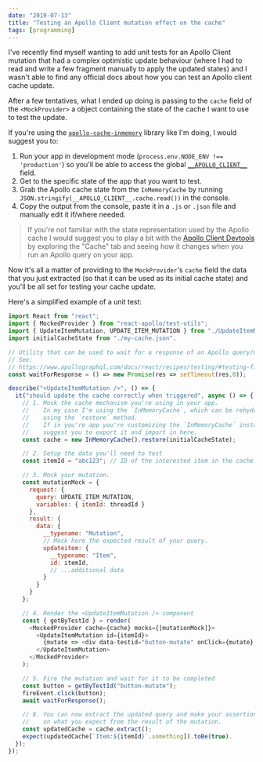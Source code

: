 ```yaml
---
date: "2019-07-13"
title: "Testing an Apollo Client mutation effect on the cache"
tags: [programming]
---
```


I've recently find myself wanting to add unit tests for an Apollo Client mutation that had a complex optimistic update behaviour (where I had to read and write a few fragment manually to apply the updated states) and I wasn't able to find any official docs about how you can test an Apollo client cache update.

After a few tentatives, what I ended up doing is passing to the `cache` field of the `<MockProvider>` a object containing the state of the cache I want to use to test the update.

If you're using the [`apollo-cache-inmemory`](https://www.apollographql.com/docs/react/advanced/caching/) library like I'm doing, I would suggest you to:

1. Run your app in development mode (`process.env.NODE_ENV !== 'production'`) so you'll be able to access the global [`__APOLLO_CLIENT__`](https://www.apollographql.com/docs/react/features/developer-tooling/#configuration) field.
2. Get to the specific state of the app that you want to test.
3. Grab the Apollo cache state from the `InMemoryCache` by running `JSON.stringify(__APOLLO_CLIENT__.cache.read())` in the console.
4. Copy the output from the console, paste it in a `.js` or `.json` file and manually edit it if/where needed.

> If you're not familiar with the state representation used by the Apollo cache I would suggest you to play a bit with the [Apollo Client Devtools](https://www.apollographql.com/docs/react/features/developer-tooling/#apollo-client-devtools) by exploring the "Cache" tab and seeing how it changes when you run an Apollo query on your app.

Now it's all a matter of providing to the `MockProvider`'s `cache` field the data that you just extracted (so that it can be used as its initial cache state) and you'll be all set for testing your cache update.

Here's a simplified example of a unit test:

```javascript
import React from "react";
import { MockedProvider } from "react-apollo/test-utils";
import { UpdateItemMutation, UPDATE_ITEM_MUTATION } from "./UpdateItemMutation";
import initialCacheState from "./my-cache.json".

// Utility that can be used to wait for a response of an Apollo query/mutation.
// See:
// https://www.apollographql.com/docs/react/recipes/testing/#testing-final-state
const waitForResponse = () => new Promise(res => setTimeout(res,0));

describe("<UpdateItemMutation />", () => {
  it("should update the cache correctly when triggered", async () => {
    // 1. Mock the cache mechanism you're using in your app.
    //    In my case I'm using the `InMemoryCache`, which can be rehydrated
    //    using the `restore` method.
    //    If in you're app you're customizing the `InMemoryCache` instance I would
    //    suggest you to export it and import in here.
    const cache = new InMemoryCache().restore(initialCacheState);

    // 2. Setup the data you'll need to test
    const itemId = "abc123"; // ID of the interested item in the cache

    // 3. Mock your mutation.
    const mutationMock = {
      request: {
        query: UPDATE_ITEM_MUTATION,
        variables: { itemId: threadId }
      },
      result: {
        data: {
          __typename: "Mutation",
          // Mock here the expected result of your query.
          updateitem: {
            __typename: "Item",
            id: itemId,
            // ...additional data
          }
        }
      }
    };

    // 4. Render the <UpdateItemMutation /> component
    const { getByTestId } = render(
      <MockedProvider cache={cache} mocks={[mutationMock]}>
        <UpdateItemMutation id={itemId}>
          {mutate => <div data-testid="button-mutate" onClick={mutate} />}
        </UpdateItemMutation>
      </MockedProvider>
    );

    // 5. Fire the mutation and wait for it to be completed
    const button = getByTestId("button-mutate");
    fireEvent.click(button);
    await waitForResponse();

    // 8. You can now extract the updated query and make your assertions based
    //    on what you expect from the result of the mutation.
    const updatedCache = cache.extract();
    expect(updatedCache[`Item:${itemId}`.something]).toBe(true).
  });
});
```
